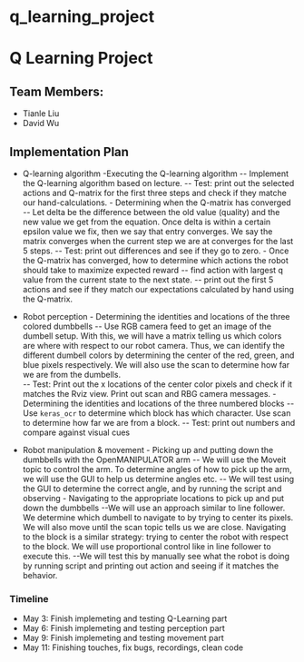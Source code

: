 # q_learning_project


# Q Learning Project
## Team Members:
- Tianle Liu
- David Wu 

## Implementation Plan
- Q-learning algorithm
        -Executing the Q-learning algorithm
	        -- Implement the Q-learning algorithm based on lecture.
			-- Test: print out the selected actions and Q-matrix for the first three steps and check if they matche our hand-calculations. 
        - Determining when the Q-matrix has converged
	        -- Let delta be the difference between the old value (quality) and the new value we get from the equation. Once delta is within a certain epsilon value we fix, then we say that entry converges. We say the matrix converges when the current step we are at converges for the last 5 steps. 
	        -- Test: print out differences and see if they go to zero. 
        - Once the Q-matrix has converged, how to determine which actions the robot should take to maximize expected reward
	        -- find action with largest q value from the current state to the next state.
	        -- print out the first 5 actions and see if they match our expectations calculated by hand using the Q-matrix. 
	        
- Robot perception
        - Determining the identities and locations of the three colored dumbbells 
	        -- Use RGB camera feed to get an image of the dumbell setup. With this, we will have a matrix telling us which colors are where with respect to our robot camera. Thus, we can identify the different dumbell colors by determining the center of the red, green, and blue pixels respectively. We will also use the scan to determine how far we are from the dumbells.  	       
	         -- Test: Print out the x locations of the center color pixels and check if it matches the Rviz view. Print out scan and RBG camera messages. 
        -   Determining the identities and locations of the three numbered blocks
	        -- Use `keras_ocr` to determine which block has which character. Use scan to determine how far we are from a block.
	        -- Test: print out numbers and compare against visual cues 
          
- Robot manipulation & movement
        -   Picking up and putting down the dumbbells with the OpenMANIPULATOR arm
        	-- We will use the Moveit topic to control the arm. To determine angles of how to pick up the arm, we will use the GUI to help us determine angles etc.
        	-- We will test using the GUI to determine the correct angle, and by running the script and observing
        -   Navigating to the appropriate locations to pick up and put down the dumbbells
        	--We will use an approach similar to line follower. We determine which dumbell to navigate to by trying to center its pixels. We will also move until the scan topic tells us we are close. Navigating to the block is a similar strategy: trying to center the robot with respect to the block. We will use proportional control like in line follower to execute this.
        	--We will test this by manually see what the robot is doing by running script and printing out action and seeing if it matches the behavior.

### Timeline
- May 3: Finish implemeting and testing Q-Learning part
- May 6: Finish implemeting and testing perception part 
- May 9: Finish implemeting and testing movement part
- May 11:  Finishing touches, fix bugs, recordings, clean code
